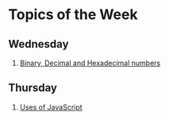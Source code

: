 # Topics of the Week

## Wednesday

1. [Binary, Decimal and Hexadecimal numbers](/week1/binary-decimal-hexadecimal-numbers.md)

## Thursday

1. [Uses of JavaScript](/week1/data/js-applications.md)
